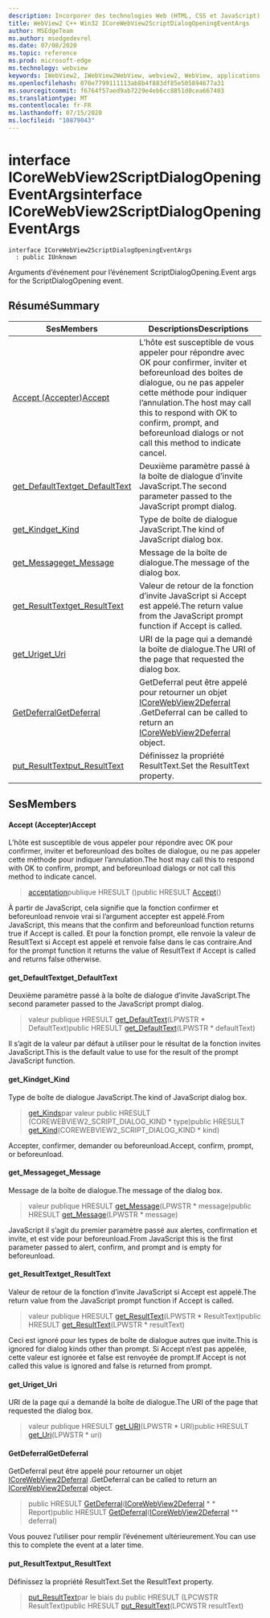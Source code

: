```yaml
---
description: Incorporer des technologies Web (HTML, CSS et JavaScript) dans vos applications natives avec le contrôle Microsoft Edge WebView2
title: WebView2 C++ Win32 ICoreWebView2ScriptDialogOpeningEventArgs
author: MSEdgeTeam
ms.author: msedgedevrel
ms.date: 07/08/2020
ms.topic: reference
ms.prod: microsoft-edge
ms.technology: webview
keywords: IWebView2, IWebView2WebView, webview2, WebView, applications Win32, Win32, Edge, ICoreWebView2, ICoreWebView2Controller, contrôle de navigateur, html Edge, ICoreWebView2ScriptDialogOpeningEventArgs
ms.openlocfilehash: 070e7799111113ab8b4f883df85e505894677a31
ms.sourcegitcommit: f6764f57aed9ab7229e4eb6cc8851d0cea667403
ms.translationtype: MT
ms.contentlocale: fr-FR
ms.lasthandoff: 07/15/2020
ms.locfileid: "10879043"
---
```

# <span data-ttu-id="fabaf-104">interface ICoreWebView2ScriptDialogOpeningEventArgs</span><span class="sxs-lookup"><span data-stu-id="fabaf-104">interface ICoreWebView2ScriptDialogOpeningEventArgs</span></span> 

```
interface ICoreWebView2ScriptDialogOpeningEventArgs
  : public IUnknown
```

<span data-ttu-id="fabaf-105">Arguments d’événement pour l’événement ScriptDialogOpening.</span><span class="sxs-lookup"><span data-stu-id="fabaf-105">Event args for the ScriptDialogOpening event.</span></span>

## <span data-ttu-id="fabaf-106">Résumé</span><span class="sxs-lookup"><span data-stu-id="fabaf-106">Summary</span></span>

 <span data-ttu-id="fabaf-107">Ses</span><span class="sxs-lookup"><span data-stu-id="fabaf-107">Members</span></span>                        | <span data-ttu-id="fabaf-108">Descriptions</span><span class="sxs-lookup"><span data-stu-id="fabaf-108">Descriptions</span></span>
--------------------------------|---------------------------------------------
[<span data-ttu-id="fabaf-109">Accept (Accepter)</span><span class="sxs-lookup"><span data-stu-id="fabaf-109">Accept</span></span>](#accept) | <span data-ttu-id="fabaf-110">L’hôte est susceptible de vous appeler pour répondre avec OK pour confirmer, inviter et beforeunload des boîtes de dialogue, ou ne pas appeler cette méthode pour indiquer l’annulation.</span><span class="sxs-lookup"><span data-stu-id="fabaf-110">The host may call this to respond with OK to confirm, prompt, and beforeunload dialogs or not call this method to indicate cancel.</span></span>
[<span data-ttu-id="fabaf-111">get_DefaultText</span><span class="sxs-lookup"><span data-stu-id="fabaf-111">get_DefaultText</span></span>](#get_defaulttext) | <span data-ttu-id="fabaf-112">Deuxième paramètre passé à la boîte de dialogue d’invite JavaScript.</span><span class="sxs-lookup"><span data-stu-id="fabaf-112">The second parameter passed to the JavaScript prompt dialog.</span></span>
[<span data-ttu-id="fabaf-113">get_Kind</span><span class="sxs-lookup"><span data-stu-id="fabaf-113">get_Kind</span></span>](#get_kind) | <span data-ttu-id="fabaf-114">Type de boîte de dialogue JavaScript.</span><span class="sxs-lookup"><span data-stu-id="fabaf-114">The kind of JavaScript dialog box.</span></span>
[<span data-ttu-id="fabaf-115">get_Message</span><span class="sxs-lookup"><span data-stu-id="fabaf-115">get_Message</span></span>](#get_message) | <span data-ttu-id="fabaf-116">Message de la boîte de dialogue.</span><span class="sxs-lookup"><span data-stu-id="fabaf-116">The message of the dialog box.</span></span>
[<span data-ttu-id="fabaf-117">get_ResultText</span><span class="sxs-lookup"><span data-stu-id="fabaf-117">get_ResultText</span></span>](#get_resulttext) | <span data-ttu-id="fabaf-118">Valeur de retour de la fonction d’invite JavaScript si Accept est appelé.</span><span class="sxs-lookup"><span data-stu-id="fabaf-118">The return value from the JavaScript prompt function if Accept is called.</span></span>
[<span data-ttu-id="fabaf-119">get_Uri</span><span class="sxs-lookup"><span data-stu-id="fabaf-119">get_Uri</span></span>](#get_uri) | <span data-ttu-id="fabaf-120">URI de la page qui a demandé la boîte de dialogue.</span><span class="sxs-lookup"><span data-stu-id="fabaf-120">The URI of the page that requested the dialog box.</span></span>
[<span data-ttu-id="fabaf-121">GetDeferral</span><span class="sxs-lookup"><span data-stu-id="fabaf-121">GetDeferral</span></span>](#getdeferral) | <span data-ttu-id="fabaf-122">GetDeferral peut être appelé pour retourner un objet [ICoreWebView2Deferral](icorewebview2deferral.md) .</span><span class="sxs-lookup"><span data-stu-id="fabaf-122">GetDeferral can be called to return an [ICoreWebView2Deferral](icorewebview2deferral.md) object.</span></span>
[<span data-ttu-id="fabaf-123">put_ResultText</span><span class="sxs-lookup"><span data-stu-id="fabaf-123">put_ResultText</span></span>](#put_resulttext) | <span data-ttu-id="fabaf-124">Définissez la propriété ResultText.</span><span class="sxs-lookup"><span data-stu-id="fabaf-124">Set the ResultText property.</span></span>

## <span data-ttu-id="fabaf-125">Ses</span><span class="sxs-lookup"><span data-stu-id="fabaf-125">Members</span></span>

#### <span data-ttu-id="fabaf-126">Accept (Accepter)</span><span class="sxs-lookup"><span data-stu-id="fabaf-126">Accept</span></span> 

<span data-ttu-id="fabaf-127">L’hôte est susceptible de vous appeler pour répondre avec OK pour confirmer, inviter et beforeunload des boîtes de dialogue, ou ne pas appeler cette méthode pour indiquer l’annulation.</span><span class="sxs-lookup"><span data-stu-id="fabaf-127">The host may call this to respond with OK to confirm, prompt, and beforeunload dialogs or not call this method to indicate cancel.</span></span>

> <span data-ttu-id="fabaf-128">[acceptation](#accept)publique HRESULT ()</span><span class="sxs-lookup"><span data-stu-id="fabaf-128">public HRESULT [Accept](#accept)()</span></span>

<span data-ttu-id="fabaf-129">À partir de JavaScript, cela signifie que la fonction confirmer et beforeunload renvoie vrai si l’argument accepter est appelé.</span><span class="sxs-lookup"><span data-stu-id="fabaf-129">From JavaScript, this means that the confirm and beforeunload function returns true if Accept is called.</span></span> <span data-ttu-id="fabaf-130">Et pour la fonction prompt, elle renvoie la valeur de ResultText si Accept est appelé et renvoie false dans le cas contraire.</span><span class="sxs-lookup"><span data-stu-id="fabaf-130">And for the prompt function it returns the value of ResultText if Accept is called and returns false otherwise.</span></span>

#### <span data-ttu-id="fabaf-131">get_DefaultText</span><span class="sxs-lookup"><span data-stu-id="fabaf-131">get_DefaultText</span></span> 

<span data-ttu-id="fabaf-132">Deuxième paramètre passé à la boîte de dialogue d’invite JavaScript.</span><span class="sxs-lookup"><span data-stu-id="fabaf-132">The second parameter passed to the JavaScript prompt dialog.</span></span>

> <span data-ttu-id="fabaf-133">valeur publique HRESULT [get_DefaultText](#get_defaulttext)(LPWSTR \* DefaultText)</span><span class="sxs-lookup"><span data-stu-id="fabaf-133">public HRESULT [get_DefaultText](#get_defaulttext)(LPWSTR \* defaultText)</span></span>

<span data-ttu-id="fabaf-134">Il s’agit de la valeur par défaut à utiliser pour le résultat de la fonction invites JavaScript.</span><span class="sxs-lookup"><span data-stu-id="fabaf-134">This is the default value to use for the result of the prompt JavaScript function.</span></span>

#### <span data-ttu-id="fabaf-135">get_Kind</span><span class="sxs-lookup"><span data-stu-id="fabaf-135">get_Kind</span></span> 

<span data-ttu-id="fabaf-136">Type de boîte de dialogue JavaScript.</span><span class="sxs-lookup"><span data-stu-id="fabaf-136">The kind of JavaScript dialog box.</span></span>

> <span data-ttu-id="fabaf-137">[get_Kinds](#get_kind)par valeur public HRESULT (COREWEBVIEW2_SCRIPT_DIALOG_KIND \* type)</span><span class="sxs-lookup"><span data-stu-id="fabaf-137">public HRESULT [get_Kind](#get_kind)(COREWEBVIEW2_SCRIPT_DIALOG_KIND \* kind)</span></span>

<span data-ttu-id="fabaf-138">Accepter, confirmer, demander ou beforeunload.</span><span class="sxs-lookup"><span data-stu-id="fabaf-138">Accept, confirm, prompt, or beforeunload.</span></span>

#### <span data-ttu-id="fabaf-139">get_Message</span><span class="sxs-lookup"><span data-stu-id="fabaf-139">get_Message</span></span> 

<span data-ttu-id="fabaf-140">Message de la boîte de dialogue.</span><span class="sxs-lookup"><span data-stu-id="fabaf-140">The message of the dialog box.</span></span>

> <span data-ttu-id="fabaf-141">valeur publique HRESULT [get_Message](#get_message)(LPWSTR \* message)</span><span class="sxs-lookup"><span data-stu-id="fabaf-141">public HRESULT [get_Message](#get_message)(LPWSTR \* message)</span></span>

<span data-ttu-id="fabaf-142">JavaScript il s’agit du premier paramètre passé aux alertes, confirmation et invite, et est vide pour beforeunload.</span><span class="sxs-lookup"><span data-stu-id="fabaf-142">From JavaScript this is the first parameter passed to alert, confirm, and prompt and is empty for beforeunload.</span></span>

#### <span data-ttu-id="fabaf-143">get_ResultText</span><span class="sxs-lookup"><span data-stu-id="fabaf-143">get_ResultText</span></span> 

<span data-ttu-id="fabaf-144">Valeur de retour de la fonction d’invite JavaScript si Accept est appelé.</span><span class="sxs-lookup"><span data-stu-id="fabaf-144">The return value from the JavaScript prompt function if Accept is called.</span></span>

> <span data-ttu-id="fabaf-145">valeur publique HRESULT [get_ResultText](#get_resulttext)(LPWSTR \* ResultText)</span><span class="sxs-lookup"><span data-stu-id="fabaf-145">public HRESULT [get_ResultText](#get_resulttext)(LPWSTR \* resultText)</span></span>

<span data-ttu-id="fabaf-146">Ceci est ignoré pour les types de boîte de dialogue autres que invite.</span><span class="sxs-lookup"><span data-stu-id="fabaf-146">This is ignored for dialog kinds other than prompt.</span></span> <span data-ttu-id="fabaf-147">Si Accept n’est pas appelée, cette valeur est ignorée et false est renvoyée de prompt.</span><span class="sxs-lookup"><span data-stu-id="fabaf-147">If Accept is not called this value is ignored and false is returned from prompt.</span></span>

#### <span data-ttu-id="fabaf-148">get_Uri</span><span class="sxs-lookup"><span data-stu-id="fabaf-148">get_Uri</span></span> 

<span data-ttu-id="fabaf-149">URI de la page qui a demandé la boîte de dialogue.</span><span class="sxs-lookup"><span data-stu-id="fabaf-149">The URI of the page that requested the dialog box.</span></span>

> <span data-ttu-id="fabaf-150">valeur publique HRESULT [get_URI](#get_uri)(LPWSTR \* URI)</span><span class="sxs-lookup"><span data-stu-id="fabaf-150">public HRESULT [get_Uri](#get_uri)(LPWSTR \* uri)</span></span>

#### <span data-ttu-id="fabaf-151">GetDeferral</span><span class="sxs-lookup"><span data-stu-id="fabaf-151">GetDeferral</span></span> 

<span data-ttu-id="fabaf-152">GetDeferral peut être appelé pour retourner un objet [ICoreWebView2Deferral](icorewebview2deferral.md) .</span><span class="sxs-lookup"><span data-stu-id="fabaf-152">GetDeferral can be called to return an [ICoreWebView2Deferral](icorewebview2deferral.md) object.</span></span>

> <span data-ttu-id="fabaf-153">public HRESULT [GetDeferral](#getdeferral)([ICoreWebView2Deferral](icorewebview2deferral.md) \* \* Report)</span><span class="sxs-lookup"><span data-stu-id="fabaf-153">public HRESULT [GetDeferral](#getdeferral)([ICoreWebView2Deferral](icorewebview2deferral.md) \*\* deferral)</span></span>

<span data-ttu-id="fabaf-154">Vous pouvez l’utiliser pour remplir l’événement ultérieurement.</span><span class="sxs-lookup"><span data-stu-id="fabaf-154">You can use this to complete the event at a later time.</span></span>

#### <span data-ttu-id="fabaf-155">put_ResultText</span><span class="sxs-lookup"><span data-stu-id="fabaf-155">put_ResultText</span></span> 

<span data-ttu-id="fabaf-156">Définissez la propriété ResultText.</span><span class="sxs-lookup"><span data-stu-id="fabaf-156">Set the ResultText property.</span></span>

> <span data-ttu-id="fabaf-157">[put_ResultText](#put_resulttext)par le biais du public HRESULT (LPCWSTR ResultText)</span><span class="sxs-lookup"><span data-stu-id="fabaf-157">public HRESULT [put_ResultText](#put_resulttext)(LPCWSTR resultText)</span></span>

